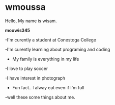 # wmoussa

Hello, My name is wisam.

**mouwis345**

-I'm curently a student at Conestoga College

-I'm curently learning about programing and coding 

- My family is everything in my life

-I love to play soccer 

-I have interest in photograph 

- Fun fact.. I alway eat even if I'm full

-well these some things about me.
